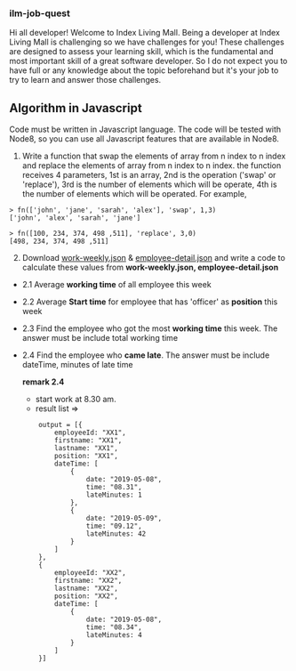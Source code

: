 ### ilm-job-quest

Hi all developer! Welcome to Index Living Mall. Being a developer at Index Living Mall is challenging so we have challenges for you! These challenges are designed to assess your learning skill, which is the fundamental and most important skill of a great software developer. So I do not expect you to have full or any knowledge about the topic beforehand but it's your job to try to learn and answer those challenges.

## Algorithm in Javascript
Code must be written in Javascript language. The code will be tested with Node8, so you can use all Javascript features that are available in Node8.

1. Write a function that swap the elements of array from n index to n index and replace the elements of array from n index to n index. the function receives 4 parameters, 1st is an array, 2nd is the operation ('swap' or 'replace'), 3rd is the number of elements which will be operate, 4th is the number of elements which will be operated. For example,

```
> fn(['john', 'jane', 'sarah', 'alex'], 'swap', 1,3)
['john', 'alex', 'sarah', 'jane']

> fn([100, 234, 374, 498 ,511], 'replace', 3,0)
[498, 234, 374, 498 ,511]
```

2. Download [work-weekly.json](https://github.com/indexlivingmall/ilm-job-quest/blob/master/work-weekly.json) & [employee-detail.json](https://github.com/indexlivingmall/ilm-job-quest/blob/master/employee-detail.json) and write a code to calculate these values from **work-weekly.json, employee-detail.json**
- 2.1 Average **working time** of all employee this week
- 2.2 Average **Start time** for employee that has 'officer' as **position** this week
- 2.3 Find the employee who got the most **working time** this week. The answer must be include total working time
- 2.4 Find the employee who **came late**. The answer must be include dateTime, minutes of late time

    **remark 2.4**
    - start work at 8.30 am.
    - result list => 
    ```
        output = [{
            employeeId: "XX1",
            firstname: "XX1",
            lastname: "XX1",
            position: "XX1",
            dateTime: [
                {
                    date: "2019-05-08",
                    time: "08.31",
                    lateMinutes: 1
                },
                {
                    date: "2019-05-09",
                    time: "09.12",
                    lateMinutes: 42
                }
            ]
        },
        {
            employeeId: "XX2",
            firstname: "XX2",
            lastname: "XX2",
            position: "XX2",
            dateTime: [
                {
                    date: "2019-05-08",
                    time: "08.34",
                    lateMinutes: 4
                }
            ]
        }]
    ```